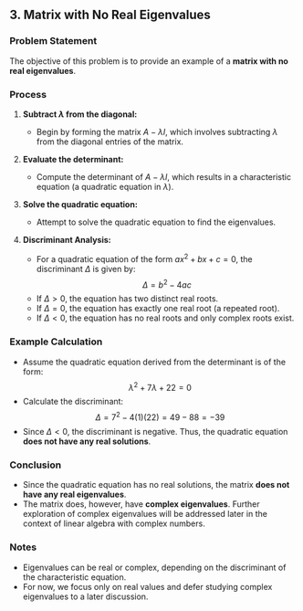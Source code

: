 ## 3. Matrix with No Real Eigenvalues

### Problem Statement

The objective of this problem is to provide an example of a **matrix with no real eigenvalues**.

### Process

1. **Subtract $\lambda$ from the diagonal:**
   - Begin by forming the matrix $A - \lambda I$, which involves subtracting $\lambda$ from the diagonal entries of the matrix.

2. **Evaluate the determinant:**
   - Compute the determinant of $A - \lambda I$, which results in a characteristic equation (a quadratic equation in $\lambda$).

3. **Solve the quadratic equation:**
   - Attempt to solve the quadratic equation to find the eigenvalues.

4. **Discriminant Analysis:**
   - For a quadratic equation of the form $ax^2 + bx + c = 0$, the discriminant $\Delta$ is given by:
     $$
     \Delta = b^2 - 4ac
     $$
   - If $\Delta > 0$, the equation has two distinct real roots.
   - If $\Delta = 0$, the equation has exactly one real root (a repeated root).
   - If $\Delta < 0$, the equation has no real roots and only complex roots exist.

### Example Calculation

- Assume the quadratic equation derived from the determinant is of the form:
  $$
  \lambda^2 + 7\lambda + 22 = 0
  $$
- Calculate the discriminant:
  $$
  \Delta = 7^2 - 4(1)(22) = 49 - 88 = -39
  $$
- Since $\Delta < 0$, the discriminant is negative. Thus, the quadratic equation **does not have any real solutions**.

### Conclusion

- Since the quadratic equation has no real solutions, the matrix **does not have any real eigenvalues**.
- The matrix does, however, have **complex eigenvalues**. Further exploration of complex eigenvalues will be addressed later in the context of linear algebra with complex numbers.

### Notes

- Eigenvalues can be real or complex, depending on the discriminant of the characteristic equation.
- For now, we focus only on real values and defer studying complex eigenvalues to a later discussion.